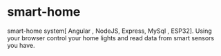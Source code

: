 # smart-home
smart-home system[ Angular , NodeJS, Express, MySql , ESP32]. Using your browser control your home lights and read data from smart sensors you have.
